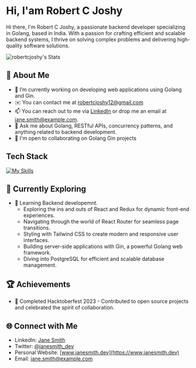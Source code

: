 # Hi, I'am Robert C Joshy

Hi there, I'm Robert C Joshy, a passionate backend developer specializing in Golang, based in India. With a passion for crafting efficient and scalable backend systems, I thrive on solving complex problems and delivering high-quality software solutions.

![robertcjoshy's Stats](https://github-readme-stats.vercel.app/api?username=robertcjoshy&theme=vue-dark&show_icons=true&hide_border=true&count_private=true)

## 👋 About Me
- 🔭 I’m currently working on developing web applications using Golang and Gin.
- ✉️ You can contact me at [robertcjoshy12@gmail.com](mailto:robertcjoshy12@gmail.com)
- 📫 You can reach out to me via [LinkedIn](https://www.linkedin.com/in/janesmith) or drop me an email at jane.smith@example.com.
- 💬 Ask me about Golang, RESTful APIs, concurrency patterns, and anything related to backend development.
- 🤝 I'm open to collaborating on Golang Gin projects
<!--
- 🔭 I’m currently working on developing web applications using Golang and Gin.
- 🌱 I’m continually learning and exploring best practices in distributed systems and cloud-native technologies.
- 💬 Ask me about Golang, RESTful APIs, concurrency patterns, and anything related to backend development. 
- 📫 You can reach out to me via [LinkedIn](https://www.linkedin.com/in/janesmith) or drop me an email at jane.smith@example.com.
- 😄 Pronouns: He/Him
- ⚡ Fun fact: Outside of coding, I enjoy playing and watching football. -->

## Tech Stack

[![My Skills](https://skillicons.dev/icons?i=go,py,postgres,aws,django,js,html,css)](https://skillicons.dev)
<!--
## 📊 GitHub Stats 

![robertcjoshy's Stats](https://github-readme-stats.vercel.app/api?username=robertcjoshy&theme=vue-dark&show_icons=true&hide_border=true&count_private=true) -->
## 🌱 Currently Exploring

- 🚀 Learning Backend developemnt.
  - Exploring the ins and outs of React and Redux for dynamic front-end experiences.
  - Navigating through the world of React Router for seamless page transitions.
  - Styling with Tailwind CSS to create modern and responsive user interfaces.
  - Building server-side applications with Gin, a powerful Golang web framework.
  - Diving into PostgreSQL for efficient and scalable database management.

 ## 🏆 Achievements

- 🌟 Completed Hacktoberfest 2023 - Contributed to open source projects and celebrated the spirit of collaboration.

## 🌐 Connect with Me

- LinkedIn: [Jane Smith](https://www.linkedin.com/in/janesmith)
- Twitter: [@janesmith_dev](https://twitter.com/janesmith_dev)
- Personal Website: [www.janesmith.dev](https://www.janesmith.dev)
- Email: jane.smith@example.com
